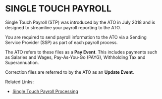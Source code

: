 # SINGLE TOUCH PAYROLL

Single Touch Payroll (STP) was introduced by the ATO in July 2018 and is designed to streamline your payroll reporting to the ATO. 

You are required to send payroll information to the ATO via a Sending Service Provider (SSP) as part of each payroll process. 

The ATO refers to these files as a **Pay Event**. This includes payments such as Salaries and Wages, Pay-As-You-Go (PAYG), Withholding Tax and Superannuation.  

Correction files are referred to by the ATO as an **Update Event**.

Related Links:

- [Single Touch Payroll Processing](au-payroll-processing-single-touch-payroll-processing.md)



